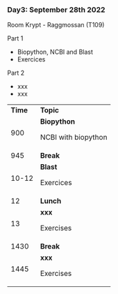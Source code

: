 

### Day3: September 28th 2022

Room Krypt - Raggmossan (T109)


Part 1
* Biopython, NCBI and Blast
* Exercices

Part 2
* xxx
* xxx


<table>
  <tr>
   <td><strong>Time</strong>
   </td>
   <td><strong>Topic</strong>
   </td>
  </tr>
  <tr>
   <td>900
   </td>
   <td><strong>Biopython</strong>
<p>
NCBI with biopython   </td>
  </tr>
  <tr>
   <td>945
   </td>
   <td><strong>Break</strong>
   </td>
  </tr>
  <tr>
   <td>10-12
   </td>
   <td><strong>Blast</strong>
<p>
Exercices
   </td>
  </tr>
  <tr>
   <td>12
   </td>
   <td><strong>Lunch</strong>
   </td>
  </tr>
  <tr>
   <td>13
   </td>
   <td><strong>xxx</strong>
<p>
Exercises
   </td>
  </tr>
  <tr>
   <td>1430
   </td>
   <td><strong>Break</strong>
   </td>
  </tr>
  <tr>
   <td>1445
   </td>
   <td><strong>xxx</strong>
<p>
Exercises
   </td>
  </tr>
</table>
